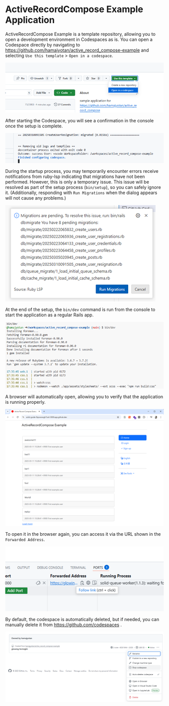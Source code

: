 # ActiveRecordCompose Example Application

ActiveRecordCompose Example is a template repository, allowing you to open a development environment in Codespaces as is.
You can open a Codespace directly by navigating to https://github.com/hamajyotan/active_record_compose-example and selecting `Use this template` > `Open in a codespace`.

![](doc/open-in-a-codespace.png)

After starting the Codespace, you will see a confirmation in the console once the setup is complete.

![](doc/finished-configuring-codespace.png)

During the startup process, you may temporarily encounter errors receive notifications from ruby-lsp indicating that migrations have not been performed. However, this is only a temporary issue.
This issue will be resolved as part of the setup process (`bin/setup`), so you can safely ignore it.
(Additionally, responding with `Run Migrations` when the dialog appears will not cause any problems.)

![](doc/migrations-are-pending.png)

At the end of the setup, the `bin/dev` command is run from the console to start the application as a regular Rails app.

![](doc/bin-dev.png)

A browser will automatically open, allowing you to verify that the application is running properly.

![](doc/application-was-able-to-start.png)

To open it in the browser again, you can access it via the URL shown in the `Forwarded Address`.

![](doc/forwarded-address.png)

By default, the codespace is automatically deleted, but if needed, you can manually delete it from https://github.com/codespaces .

![](doc/stop-codespaces.png)
